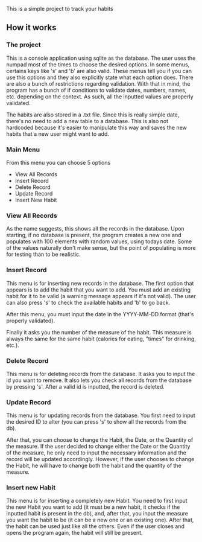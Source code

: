 ﻿This is a simple project to track your habits

## How it works

### The project

This is a console application using sqlite as the database. The user uses the
numpad most of the times to choose the desired options. In some menus, certains
keys like 's' and 'b' are also valid. These menus tell you if you can use this
options and they also explicitly state what each option does.
There are also a bunch of restrictions regarding validation. With that in mind,
the program has a bunch of if conditions to validate dates, numbers, names, etc.
depending on the context. As such, all the inputted values are properly
validated.

The habits are also stored in a .txt file. Since this is really simple date,
there's no need to add a new table to a database. This is also not hardcoded
because it's easier to manipulate this way and saves the new habits that a new
user might want to add.

### Main Menu

From this menu you can choose 5 options

- View All Records
- Insert Record
- Delete Record
- Update Record
- Insert New Habit

### View All Records

As the name suggests, this shows all the records in the database. Upon starting,
if no database is present, the program creates a new one and populates with 100
elements with random values, using todays date. Some of the values naturally
don't make sense, but the point of populating is more for testing than to be
realistic.

### Insert Record

This menu is for inserting new records in the database. The first option that
appears is to add the habit that you want to add. You must add an existing habit
for it to be valid (a warning message appears if it's not valid). The user can
also press 's' to check the available habits and 'b' to go back.

After this menu, you must input the date in the YYYY-MM-DD
format (that's properly validated).

Finally it asks you the number of the measure of the habit. This measure is
always the same for the same habit (calories for eating, "times" for drinking,
etc.).

### Delete Record

This menu is for deleting records from the database. It asks you to input the
id you want to remove. It also lets you check all records from the database by
pressing 's'.
After a valid id is inputted, the record is deleted.

### Update Record

This menu is for updating records from the database. You first need to input the
desired ID to alter (you can press 's' to show all the records from the db).

After that, you can choose to change the Habit, the Date, or the Quantity of the
measure. If the user decided to change either the Date or the Quantity of the
measure, he only need to input the necessary information and the record will be
updated accordingly. However, if the user chooses to change the Habit, he will
have to change both the habit and the quantity of the measure.

### Insert new Habit

This menu is for inserting a completely new Habit. You need to first input the
new Habit you want to add (it must be a new habit, it checks if the inputted
habit is present in the db), and, after that, you input the measure you want the
habit to be (it can be a new one or an existing one). After that, the habit can
be used just like all the others. Even if the user closes and opens the program
again, the habit will still be present.
